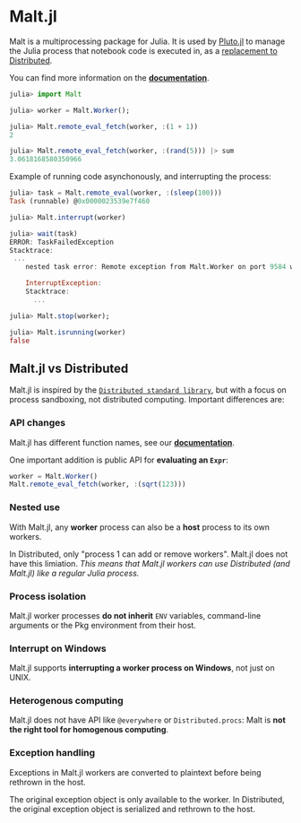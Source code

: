# Malt.jl

Malt is a multiprocessing package for Julia. It is used by [Pluto.jl](https://plutojl.org/) to manage the Julia process that notebook code is executed in, as a [replacement to Distributed](https://github.com/fonsp/Pluto.jl/pull/2240).

You can find more information on the [**documentation**](https://juliapluto.github.io/Malt.jl).

```julia
julia> import Malt

julia> worker = Malt.Worker();

julia> Malt.remote_eval_fetch(worker, :(1 + 1))
2

julia> Malt.remote_eval_fetch(worker, :(rand(5))) |> sum
3.0618168580350966
```

Example of running code asynchonously, and interrupting the process:

```julia
julia> task = Malt.remote_eval(worker, :(sleep(100)))
Task (runnable) @0x0000023539e7f460

julia> Malt.interrupt(worker)

julia> wait(task)
ERROR: TaskFailedException
Stacktrace:
 ...
    nested task error: Remote exception from Malt.Worker on port 9584 with PID 17584:

    InterruptException:
    Stacktrace:
      ...

julia> Malt.stop(worker);

julia> Malt.isrunning(worker)
false
```

## **Malt.jl** vs **Distributed**

Malt.jl is inspired by the [`Distributed standard library`](https://docs.julialang.org/en/v1/stdlib/Distributed/), but with a focus on process sandboxing, not distributed computing. Important differences are:


### API changes
Malt.jl has different function names, see our [**documentation**](https://juliapluto.github.io/Malt.jl).

One important addition is public API for **evaluating an `Expr`**: 

```julia
worker = Malt.Worker()
Malt.remote_eval_fetch(worker, :(sqrt(123)))
```

### Nested use
With Malt.jl, any **worker** process can also be a **host** process to its own workers. 

In Distributed, only "process 1 can add or remove workers". Malt.jl does not have this limiation. *This means that Malt.jl workers can use Distributed (and Malt.jl) like a regular Julia process.*

### Process isolation
Malt.jl worker processes **do not inherit** `ENV` variables, command-line arguments or the Pkg environment from their host.

### Interrupt on Windows
Malt.jl supports **interrupting a worker process on Windows**, not just on UNIX.

### Heterogenous computing
Malt.jl does not have API like `@everywhere` or `Distributed.procs`: Malt is **not the right tool for homogenous computing**.

### Exception handling
Exceptions in Malt.jl workers are converted to plaintext before being rethrown in the host. 

The original exception object is only available to the worker. In Distributed, the original exception object is serialized and rethrown to the host.

